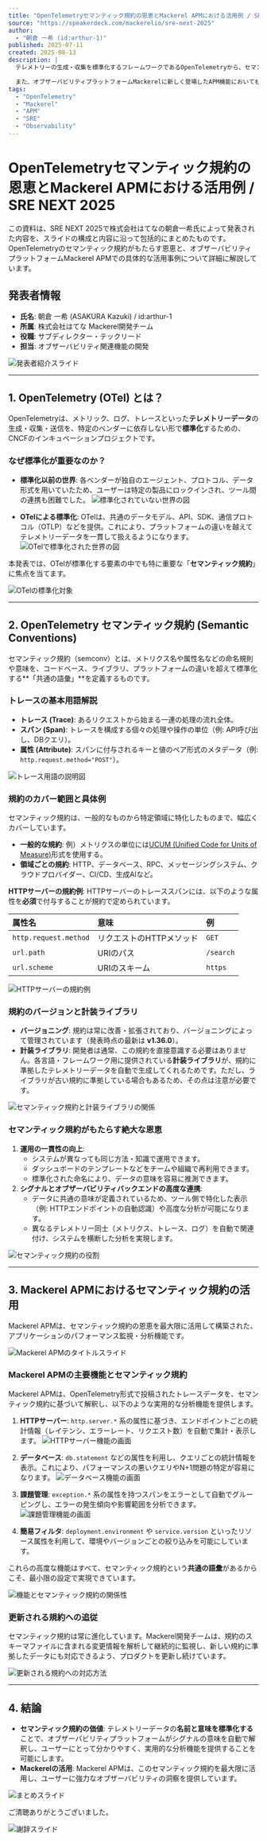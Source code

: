 ```yaml
---
title: "OpenTelemetryセマンティック規約の恩恵とMackerel APMにおける活用例 / SRE NEXT 2025"
source: "https://speakerdeck.com/mackerelio/sre-next-2025"
author:
  - "朝倉 一希 (id:arthur-1)"
published: 2025-07-11
created: 2025-08-13
description: |
  テレメトリーの生成・収集を標準化するフレームワークであるOpenTelemetryから、セマンティック規約という概念を取り上げて、その概観と効能について解説します。セマンティック規約は、メトリクス名や属性名といったデータに対して共通の名前を定義するものです。命名が標準化されることで、オブザーバビリティツールはプラットフォームや言語などの違いを超えてシグナル間を相関付けやすくなります。

  また、オブザーバビリティプラットフォームMackerelに新しく登場したAPM機能においても、セマンティック規約に準じた形式でトレースを投稿すると、アプリケーションの内部の様子を分かりやすく可視化することができます。Mackerel APMにおけるセマンティック規約の活用例をデモとしてご紹介します。
tags:
  - "OpenTelemetry"
  - "Mackerel"
  - "APM"
  - "SRE"
  - "Observability"
---
```


# OpenTelemetryセマンティック規約の恩恵とMackerel APMにおける活用例 / SRE NEXT 2025

この資料は、SRE NEXT 2025で株式会社はてなの朝倉一希氏によって発表された内容を、スライドの構成と内容に沿って包括的にまとめたものです。OpenTelemetryのセマンティック規約がもたらす恩恵と、オブザーバビリティプラットフォームMackerel APMでの具体的な活用事例について詳細に解説しています。

## 発表者情報

* **氏名**: 朝倉 一希 (ASAKURA Kazuki) / id:arthur-1
* **所属**: 株式会社はてな Mackerel開発チーム
* **役職**: サブディレクター・テックリード
* **担当**: オブザーバビリティ関連機能の開発

![発表者紹介スライド](https://files.speakerdeck.com/presentations/3e21fc3571b24c23bcf29eb284e81670/slide_1.jpg)

---

## 1. OpenTelemetry (OTel) とは？

OpenTelemetryは、メトリック、ログ、トレースといった**テレメトリーデータ**の生成・収集・送信を、特定のベンダーに依存しない形で**標準化**するための、CNCFのインキュベーションプロジェクトです。

### なぜ標準化が重要なのか？

* **標準化以前の世界**: 各ベンダーが独自のエージェント、プロトコル、データ形式を用いていたため、ユーザーは特定の製品にロックインされ、ツール間の連携も困難でした。
    ![標準化されていない世界の図](https://files.speakerdeck.com/presentations/3e21fc3571b24c23bcf29eb284e81670/slide_3.jpg)

* **OTelによる標準化**: OTelは、共通のデータモデル、API、SDK、通信プロトコル（OTLP）などを提供。これにより、プラットフォームの違いを越えてテレメトリーデータを一貫して扱えるようになります。
    ![OTelで標準化された世界の図](https://files.speakerdeck.com/presentations/3e21fc3571b24c23bcf29eb284e81670/slide_4.jpg)

本発表では、OTelが標準化する要素の中でも特に重要な「**セマンティック規約**」に焦点を当てます。

![OTelの標準化対象](https://files.speakerdeck.com/presentations/3e21fc3571b24c23bcf29eb284e81670/slide_5.jpg)

---

## 2. OpenTelemetry セマンティック規約 (Semantic Conventions)

セマンティック規約（semconv）とは、メトリクス名や属性名などの命名規則や意味を、コードベース、ライブラリ、プラットフォームの違いを超えて標準化する**「共通の語彙」**を定義するものです。

### トレースの基本用語解説

* **トレース (Trace)**: あるリクエストから始まる一連の処理の流れ全体。
* **スパン (Span)**: トレースを構成する個々の処理や操作の単位（例: API呼び出し、DBクエリ）。
* **属性 (Attribute)**: スパンに付与されるキーと値のペア形式のメタデータ（例: `http.request.method="POST"`）。

![トレース用語の説明図](https://files.speakerdeck.com/presentations/3e21fc3571b24c23bcf29eb284e81670/slide_8.jpg)

### 規約のカバー範囲と具体例

セマンティック規約は、一般的なものから特定領域に特化したものまで、幅広くカバーしています。

* **一般的な規約**: 例）メトリクスの単位には[UCUM (Unified Code for Units of Measure)](https://ucum.org/ucum.html)形式を使用する。
* **領域ごとの規約**: HTTP、データベース、RPC、メッセージングシステム、クラウドプロバイダー、CI/CD、生成AIなど。

**HTTPサーバーの規約例**:
HTTPサーバーのトレーススパンには、以下のような属性を**必須**で付与することが規約で定められています。

| 属性名 | 意味 | 例 |
| :--- | :--- | :--- |
| `http.request.method` | リクエストのHTTPメソッド | `GET` |
| `url.path` | URIのパス | `/search` |
| `url.scheme` | URIのスキーム | `https` |

![HTTPサーバーの規約例](https://files.speakerdeck.com/presentations/3e21fc3571b24c23bcf29eb284e81670/slide_11.jpg)

### 規約のバージョンと計装ライブラリ

* **バージョニング**: 規約は常に改善・拡張されており、バージョニングによって管理されています（発表時点の最新は **v1.36.0**）。
* **計装ライブラリ**: 開発者は通常、この規約を直接意識する必要はありません。各言語・フレームワーク用に提供されている**計装ライブラリ**が、規約に準拠したテレメトリーデータを自動で生成してくれるためです。ただし、ライブラリが古い規約に準拠している場合もあるため、その点は注意が必要です。

![セマンティック規約と計装ライブラリの関係](https://files.speakerdeck.com/presentations/3e21fc3571b24c23bcf29eb284e81670/slide_13.jpg)

### セマンティック規約がもたらす絶大な恩恵

1. **運用の一貫性の向上**:
    * システムが異なっても同じ方法・知識で運用できます。
    * ダッシュボードのテンプレートなどをチームや組織で再利用できます。
    * 標準化された命名により、データの意味を容易に推測できます。
2. **シグナルとオブザーバビリティバックエンドの高度な連携**:
    * データに共通の意味が定義されているため、ツール側で特化した表示（例: HTTPエンドポイントの自動認識）や高度な分析が可能になります。
    * 異なるテレメトリー同士（メトリクス、トレース、ログ）を自動で関連付け、システムを横断した分析を実現します。

![セマンティック規約の役割](https://files.speakerdeck.com/presentations/3e21fc3571b24c23bcf29eb284e81670/slide_14.jpg)

---

## 3. Mackerel APMにおけるセマンティック規約の活用

Mackerel APMは、セマンティック規約の恩恵を最大限に活用して構築された、アプリケーションのパフォーマンス監視・分析機能です。

![Mackerel APMのタイトルスライド](https://files.speakerdeck.com/presentations/3e21fc3571b24c23bcf29eb284e81670/slide_15.jpg)

### Mackerel APMの主要機能とセマンティック規約

Mackerel APMは、OpenTelemetry形式で投稿されたトレースデータを、セマンティック規約に基づいて解釈し、以下のような実用的な分析機能を提供します。

1. **HTTPサーバー**: `http.server.*` 系の属性に基づき、エンドポイントごとの統計情報（レイテンシ、エラーレート、リクエスト数）を自動で集計・表示します。
    ![HTTPサーバー機能の画面](https://files.speakerdeck.com/presentations/3e21fc3571b24c23bcf29eb284e81670/slide_19.jpg)

2. **データベース**: `db.statement` などの属性を利用し、クエリごとの統計情報を表示。これにより、パフォーマンスの悪いクエリやN+1問題の特定が容易になります。
    ![データベース機能の画面](https://files.speakerdeck.com/presentations/3e21fc3571b24c23bcf29eb284e81670/slide_20.jpg)

3. **課題管理**: `exception.*` 系の属性を持つスパンをエラーとして自動でグルーピングし、エラーの発生傾向や影響範囲を分析できます。
    ![課題管理機能の画面](https://files.speakerdeck.com/presentations/3e21fc3571b24c23bcf29eb284e81670/slide_21.jpg)

4. **簡易フィルタ**: `deployment.environment` や `service.version` といったリソース属性を利用して、環境やバージョンごとの絞り込みを可能にしています。

これらの高度な機能はすべて、セマンティック規約という**共通の語彙**があるからこそ、最小限の設定で実現できています。

![機能とセマンティック規約の関係性](https://files.speakerdeck.com/presentations/3e21fc3571b24c23bcf29eb284e81670/slide_23.jpg)

### 更新される規約への追従

セマンティック規約は常に進化しています。Mackerel開発チームは、規約のスキーマファイルに含まれる変更情報を解析して継続的に監視し、新しい規約に準拠したデータにも対応できるよう、プロダクトを更新し続けています。

![更新される規約への対応方法](https://files.speakerdeck.com/presentations/3e21fc3571b24c23bcf29eb284e81670/slide_24.jpg)

---

## 4. 結論

* **セマンティック規約の価値**: テレメトリーデータの**名前と意味を標準化する**ことで、オブザーバビリティプラットフォームがシグナルの意味を自動で解釈し、ユーザーにとって分かりやすく、実用的な分析機能を提供することを可能にします。
* **Mackerelの活用**: Mackerel APMは、このセマンティック規約を最大限に活用し、ユーザーに強力なオブザーバビリティの洞察を提供しています。

![まとめスライド](https://files.speakerdeck.com/presentations/3e21fc3571b24c23bcf29eb284e81670/slide_26.jpg)

ご清聴ありがとうございました。

![謝辞スライド](https://files.speakerdeck.com/presentations/3e21fc3571b24c23bcf29eb284e81670/slide_29.jpg)
